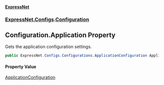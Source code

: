 #### [ExpressNet](ExpressNet.md 'ExpressNet')
### [ExpressNet.Configs](ExpressNet.Configs.md 'ExpressNet.Configs').[Configuration](ExpressNet.Configs.Configuration.md 'ExpressNet.Configs.Configuration')

## Configuration.Application Property

Gets the application configuration settings.

```csharp
public ExpressNet.Configs.Configurations.ApplicationConfiguration Application { get; set; }
```

#### Property Value
[ApplicationConfiguration](ExpressNet.Configs.Configurations.ApplicationConfiguration.md 'ExpressNet.Configs.Configurations.ApplicationConfiguration')